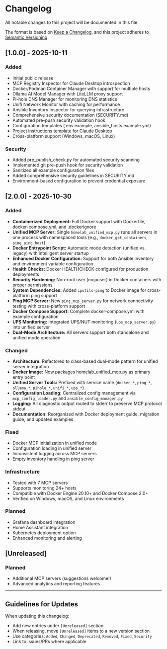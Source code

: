 # Changelog

All notable changes to this project will be documented in this file.

The format is based on [Keep a Changelog](https://keepachangelog.com/en/1.0.0/),
and this project adheres to [Semantic Versioning](https://semver.org/spec/v2.0.0.html).

## [1.0.0] - 2025-10-11

### Added
- Initial public release
- MCP Registry Inspector for Claude Desktop introspection
- Docker/Podman Container Manager with support for multiple hosts
- Ollama AI Model Manager with LiteLLM proxy support
- Pi-hole DNS Manager for monitoring DNS statistics
- Unifi Network Monitor with caching for performance
- Ansible Inventory Inspector for querying infrastructure
- Comprehensive security documentation (SECURITY.md)
- Automated pre-push security validation hook
- Configuration templates (.env.example, ansible_hosts.example.yml)
- Project instructions template for Claude Desktop
- Cross-platform support (Windows, macOS, Linux)

### Security
- Added pre_publish_check.py for automated security scanning
- Implemented git pre-push hook for security validation
- Sanitized all example configuration files
- Added comprehensive security guidelines in SECURITY.md
- Environment-based configuration to prevent credential exposure

## [2.0.0] - 2025-10-30

### Added
- **Containerized Deployment:** Full Docker support with Dockerfile, docker-compose.yml, and .dockerignore
- **Unified MCP Server:** Single `homelab_unified_mcp.py` runs all servers in one process with namespaced tools (e.g., `docker_get_containers`, `ping_ping_host`)
- **Docker Entrypoint Script:** Automatic mode detection (unified vs. legacy) with intelligent server startup
- **Enhanced Docker Configuration:** Support for both Ansible inventory and environment variable configuration
- **Health Checks:** Docker HEALTHCHECK configured for production deployments
- **Security Hardening:** Non-root user (mcpuser) in Docker containers with proper permissions
- **System Dependencies:** Added `iputils-ping` to Docker image for cross-platform ping support
- **Ping MCP Server:** New `ping_mcp_server.py` for network connectivity testing with cross-platform support
- **Docker Compose Support:** Complete docker-compose.yml with example configuration
- **UPS Monitoring:** Integrated UPS/NUT monitoring (`ups_mcp_server.py`) into unified server
- **Dual-Mode Architecture:** All servers support both standalone and unified mode operation

### Changed
- **Architecture:** Refactored to class-based dual-mode pattern for unified server integration
- **Docker Image:** Now packages homelab_unified_mcp.py as primary entry point
- **Unified Server Tools:** Prefixed with service name (`docker_*`, `ping_*`, `ollama_*`, `pihole_*`, `unifi_*`, `ups_*`)
- **Configuration Loading:** Centralized config management via `mcp_config_loader.py` and `ansible_config_manager.py`
- **Logging:** All diagnostic output routed to stderr to preserve MCP protocol stdout
- **Documentation:** Reorganized with Docker deployment guide, migration guide, and updated examples

### Fixed
- Docker MCP initialization in unified mode
- Configuration loading in unified server
- Inconsistent logging across MCP servers
- Empty inventory handling in ping server

### Infrastructure
- Tested with 7 MCP servers
- Supports monitoring 24+ hosts
- Compatible with Docker Engine 20.10+ and Docker Compose 2.0+
- Verified on Windows, macOS, and Linux environments

### Planned
- Grafana dashboard integration
- Home Assistant integration
- Kubernetes deployment option
- Enhanced monitoring and alerting

## [Unreleased]

### Planned
- Additional MCP servers (suggestions welcome!)
- Advanced analytics and reporting features

---

## Guidelines for Updates

When updating this changelog:
- Add new entries under `[Unreleased]` section
- When releasing, move `[Unreleased]` items to a new version section
- Use categories: `Added`, `Changed`, `Deprecated`, `Removed`, `Fixed`, `Security`
- Link to issues/PRs where applicable
